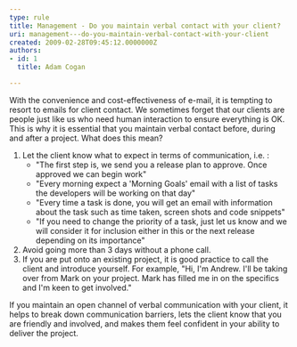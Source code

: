 ```yaml
---
type: rule
title: Management - Do you maintain verbal contact with your client?
uri: management---do-you-maintain-verbal-contact-with-your-client
created: 2009-02-28T09:45:12.0000000Z
authors:
- id: 1
  title: Adam Cogan

---
```


 With the convenience and cost-effectiveness of e-mail, it is tempting to resort to emails for client contact. We sometimes forget that our clients are people just like us who need human interaction to ensure everything is OK. This is why it is essential that you maintain verbal contact before, during and after a project. What does this mean?  
1. Let the client know what to expect in terms of communication, i.e. :
    - "The first step is, we send you a release plan to approve. Once approved we can begin work"
    - "Every morning expect a 'Morning Goals' email with a list of tasks the developers will be working on that day"
    - "Every time a task is done, you will get an email with information about the task such as time taken, screen shots and code snippets"
    - "If you need to change the priority of a task, just let us know and we will consider it for inclusion either in this or the next release depending on its importance"
2. Avoid going more than 3 days without a phone call.
3. If you are put onto an existing project, it is good practice to call the client and introduce yourself. For example, "Hi, I'm Andrew. I'll be taking over from Mark on your project. Mark has filled me in on the specifics and I'm keen to get involved."


If you maintain an open channel of verbal communication with your client, it helps to break down communication barriers, lets the client know that you are friendly and involved, and makes them feel confident in your ability to deliver the project.

